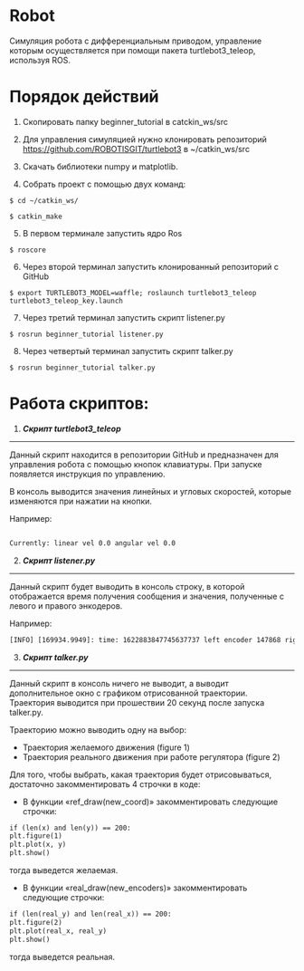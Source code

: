 # Robot
Симуляция робота с дифференциальным приводом, управление которым осуществляется при помощи пакета turtlebot3_teleop, используя ROS.
# Порядок действий

1) Скопировать папку beginner_tutorial в catckin_ws/src

2) Для управления симуляцией нужно клонировать репозиторий https://github.com/ROBOTISGIT/turtlebot3 в ~/catkin_ws/src 
4) Скачать библиотеки numpy и matplotlib.
5) Собрать проект с помощью двух команд:

`$ cd ~/catkin_ws/`

`$ catkin_make`

5) В первом терминале запустить ядро Ros

`$ roscore`

6) Через второй терминал запустить клонированный репозиторий с GitHub 

`$ export TURTLEBOT3_MODEL=waffle; roslaunch turtlebot3_teleop turtlebot3_teleop_key.launch`

7) Через третий терминал запустить скрипт listener.py

`$ rosrun beginner_tutorial listener.py`

8) Через четвертый терминал запустить скрипт talker.py

`$ rosrun beginner_tutorial talker.py`

# Работа скриптов:
1. ***Скрипт turtlebot3_teleop***
---
 Данный скрипт находится в репозитории GitHub и предназначен для управления робота с помощью кнопок клавиатуры. При запуске появляется инструкция по управлению.

В консоль выводится значения линейных и угловых скоростей, которые изменяются при нажатии на кнопки.

Например: 

```diff

Currently: linear vel 0.0 angular vel 0.0
```
2. ***Скрипт listener.py*** 
 ---
 
Данный скрипт будет выводить в консоль cтроку, в которой отображается время получения сообщения и значения, полученные с левого и правого энкодеров. 

Например:

```diff
[INFO] [169934.9949]: time: 1622883847745637737 left encoder 147868 right encoder 24484
```

3. ***Скрипт talker.py***
 ---
Данный скрипт в консоль ничего не выводит, а выводит дополнительное окно с графиком отрисованной траектории. 
Траектория выводится при прошествии 20 секунд после запуска talker.py.

Траекторию можно выводить одну на выбор:

-	Траектория желаемого движения (figure 1)
-	Траектория реального движения при работе регулятора (figure 2)

Для того, чтобы выбрать, какая траектория будет отрисовываться, достаточно закомментировать 4 строчки в коде:

-	В функции «ref_draw(new_coord)» закомментировать следующие строчки:

```diff
if (len(x) and len(y)) == 200:
plt.figure(1)
plt.plot(x, y)
plt.show()
```

тогда выведется желаемая.
-	В функции «real_draw(new_encoders)» закомментировать следующие строчки: 

```diff
if (len(real_y) and len(real_x)) == 200:
plt.figure(2)
plt.plot(real_x, real_y)
plt.show()
```

тогда выведется реальная.

